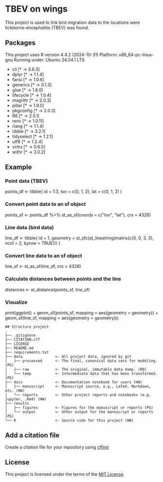 # TBEV on wings 

This project is used to link bird migration data to the locations were tickborne-encephalitis (TBEV) was found. 

## Packages

This project uses R version 4.4.2 (2024-10-31)
Platform: x86_64-pc-linux-gnu
Running under: Ubuntu 24.04.1 LTS

- cli          [* -> 3.6.3]
- dplyr        [* -> 1.1.4]
- fansi        [* -> 1.0.6]
- generics     [* -> 0.1.3]
- glue         [* -> 1.8.0]
- lifecycle    [* -> 1.0.4]
- magrittr     [* -> 2.0.3]
- pillar       [* -> 1.9.0]
- pkgconfig    [* -> 2.0.3]
- R6           [* -> 2.5.1]
- renv         [* -> 1.0.11]
- rlang        [* -> 1.1.4]
- tibble       [* -> 3.2.1]
- tidyselect   [* -> 1.2.1]
- utf8         [* -> 1.2.4]
- vctrs        [* -> 0.6.5]
- withr        [* -> 3.0.2] 

## Example

### Point data (TBEV)
points_df <- tibble(
  id = 1:3,
  lon = c(0, 1, 2),
  lat = c(0, 1, 2)
)

### Convert point data to an sf object
points_sf <- points_df %>%
  st_as_sf(coords = c("lon", "lat"), crs = 4326)

### Line data (bird data)
line_df <- tibble(
  id = 1,
  geometry = st_sfc(st_linestring(matrix(c(0, 0, 3, 3), ncol = 2, byrow = TRUE)))
)

### Convert line data to an sf object
line_sf <- st_as_sf(line_df, crs = 4326)

### Calculate distances between points and the line
distances <- st_distance(points_sf, line_sf)

### Visualize 
print(ggplot() + 
  geom_sf(points_sf, mapping = aes(geometry = geometry)) + 
  geom_sf(line_sf, mapping = aes(geometry = geometry)))

```
## Structure project
.
├── .gitignore
├── CITATION.cff
├── LICENSE
├── README.md
├── requirements.txt
├── data               <- All project data, ignored by git
│   ├── processed      <- The final, canonical data sets for modeling. (PG)
│   ├── raw            <- The original, immutable data dump. (RO)
│   └── temp           <- Intermediate data that has been transformed. (PG)
├── docs               <- Documentation notebook for users (HW)
│   ├── manuscript     <- Manuscript source, e.g., LaTeX, Markdown, etc. (HW)
│   └── reports        <- Other project reports and notebooks (e.g. Jupyter, .Rmd) (HW)
├── results
│   ├── figures        <- Figures for the manuscript or reports (PG)
│   └── output         <- Other output for the manuscript or reports (PG)
└── R                  <- Source code for this project (HW)

```

## Add a citation file
Create a citation file for your repository using [cffinit](https://citation-file-format.github.io/cff-initializer-javascript/#/)

## License

This project is licensed under the terms of the [MIT License](/LICENSE).
